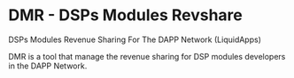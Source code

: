 # DMR - DSPs Modules Revshare 
DSPs Modules Revenue Sharing For The DAPP Network (LiquidApps)

DMR is a tool that manage the revenue sharing for DSP modules developers in the DAPP Network.

